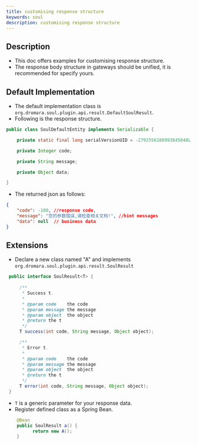 ```yaml
---
title: customising response structure
keywords: soul
description: customising response structure
---
```


## Description

* This doc offers examples for customising response structure.
* The response body structure in gateways should be unified, it is recommended for specify yours. 


## Default Implementation

* The default implementation class is `org.dromara.soul.plugin.api.result.DefaultSoulResult`.
* Following is the response structure.

```java
public class SoulDefaultEntity implements Serializable {

    private static final long serialVersionUID = -2792556188993845048L;

    private Integer code;

    private String message;

    private Object data;

}
```

* The returned json as follows:
```json
{
    "code": -100, //response code,
    "message": "您的参数错误,请检查相关文档!", //hint messages
    "data": null  // business data
}
```

## Extensions

*  Declare a new class named "A" and implements `org.dromara.soul.plugin.api.result.SoulResult`

```java
 public interface SoulResult<T> {
 
     /**
      * Success t.
      *
      * @param code    the code
      * @param message the message
      * @param object  the object
      * @return the t
      */
     T success(int code, String message, Object object);

     /**
      * Error t.
      *
      * @param code    the code
      * @param message the message
      * @param object  the object
      * @return the t
      */
     T error(int code, String message, Object object);
 }

```

* `T` is a generic parameter for your response data.
* Register defined class as a Spring Bean.

```java
    @Bean
    public SoulResult a() {
          return new A();
    }
```



